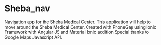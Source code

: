 # Sheba_nav
Navigation app for the Sheba Medical Center. 
This application will help to move around the Sheba Medical Center. 
Created with PhoneGap using Ionic Framework with Angular JS and Material Ionic addition
Special thanks to Google Maps Javascript API.
